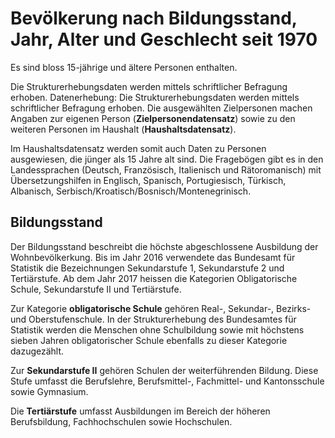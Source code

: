 # Bevölkerung nach Bildungsstand, Jahr, Alter und Geschlecht seit 1970 

Es sind bloss 15-jährige und ältere Personen enthalten.

Die Strukturerhebungsdaten werden mittels schriftlicher Befragung erhoben.
Datenerhebung: Die Strukturerhebungsdaten werden mittels schriftlicher Befragung erhoben. Die ausgewählten Zielpersonen
machen Angaben zur eigenen Person (**Zielpersonendatensatz**) sowie zu den weiteren Personen im Haushalt (**Haushaltsdatensatz**).

Im Haushaltsdatensatz werden somit auch Daten zu Personen ausgewiesen,
die jünger als 15 Jahre alt sind. Die Fragebögen gibt es in den Landessprachen (Deutsch,
Französisch, Italienisch und Rätoromanisch) mit Übersetzungshilfen in Englisch, Spanisch,
Portugiesisch, Türkisch, Albanisch, Serbisch/Kroatisch/Bosnisch/Montenegrinisch. 

## Bildungsstand

Der Bildungsstand beschreibt die höchste abgeschlossene Ausbildung der
Wohnbevölkerkung. Bis im Jahr 2016 verwendete das Bundesamt für Statistik die
Bezeichnungen Sekundarstufe 1, Sekundarstufe 2 und Tertiärstufe. Ab dem Jahr
2017 heissen die Kategorien Obligatorische Schule, Sekundarstufe II und
Tertiärstufe.

Zur Kategorie **obligatorische Schule** gehören Real-, Sekundar-, Bezirks- und
Oberstufenschule. In der Strukturerhebung des Bundesamtes für Statistik werden
die Menschen ohne Schulbildung sowie mit höchstens sieben Jahren
obligatorischer Schule ebenfalls zu dieser Kategorie dazugezählt.

Zur **Sekundarstufe II** gehören Schulen der weiterführenden Bildung. Diese
Stufe umfasst die Berufslehre, Berufsmittel-, Fachmittel- und Kantonsschule
sowie Gymnasium.


Die **Tertiärstufe** umfasst Ausbildungen im Bereich der höheren Berufsbildung,
Fachhochschulen sowie Hochschulen.



